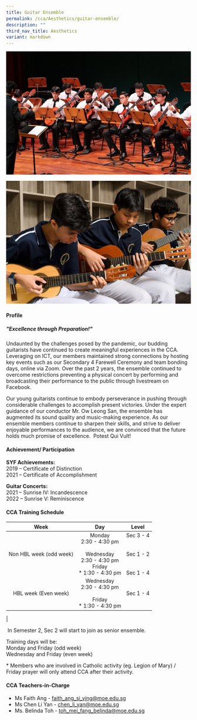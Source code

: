 ```yaml
---
title: Guitar Ensemble
permalink: /cca/Aesthetics/guitar-ensemble/
description: ""
third_nav_title: Aesthetics
variant: markdown
---
```

![](/images/Updates%20for%202025/Guitar_Photo_3___small.jpg)

![](/images/Updates%20for%202025/DSC03677___small.jpg)

#### **Profile**

##### **"Excellence through Preparation!"**

Undaunted by the challenges posed by the pandemic, our budding guitarists have continued to create meaningful experiences in the CCA. Leveraging on ICT, our members maintained strong connections by hosting key events such as our Secondary 4 Farewell Ceremony and team bonding days, online via Zoom. Over the past 2 years, the ensemble continued to overcome restrictions preventing a physical concert by performing and broadcasting their performance to the public through livestream on Facebook.

Our young guitarists continue to embody perseverance in pushing through considerable challenges to accomplish present victories. Under the expert guidance of our conductor Mr. Ow Leong San, the ensemble has augmented its sound quality and music-making experience. As our ensemble members continue to sharpen their skills, and strive to deliver enjoyable performances to the audience, we are convinced that the future holds much promise of excellence.&nbsp; Potest Qui Vult!

#### **Achievement/ Participation**

**SYF Achievements:**<br>
2019&nbsp;–&nbsp;Certificate of Distinction&nbsp;<br>
2021&nbsp;–&nbsp;Certificate of Accomplishment

**Guitar Concerts:**<br>
2021 – Sunrise IV: Incandescence<br>
2022 – Sunrise V: Reminiscence

#### **CCA Training Schedule**

| Week | Day | Level |
|:---:|:---:|:---:|
| Non HBL week (odd week) | Monday<br>2:30 - 4:30 pm<br><br>Wednesday<br>2:30 - 4:30 pm<br>Friday<br>* 1:30 - 4:30 pm | Sec 3 - 4<br><br><br>Sec 1 - 2<br><br><br>Sec 1 - 4 |
| HBL week (Even week) | Wednesday<br>2:30 - 4:30 pm<br><br>Friday<br>* 1:30 - 4:30 pm<br> | Sec 1 - 4 |
|

&nbsp;In Semester 2, Sec 2 will start to join as senior ensemble.  
  
Training days will be:  
Monday and Friday (odd week)  
Wednesday and Friday (even week)  
  
\* Members who are involved in Catholic activity (eg. Legion of Mary) / Friday prayer will only attend CCA after their activity.

#### **CCA Teachers-in-Charge**

* Ms Faith Ang -&nbsp;[faith_ang_si_ying@moe.edu.sg](mailto:faith_ang_si_ying@moe.edu.sg)
* Ms Chen Li Yan -&nbsp;[chen_li_yan@moe.edu.sg](mailto:chen_li_yan@moe.edu.sg)
* Ms. Belinda Toh&nbsp;- [toh_mei_fang_belinda@moe.edu.sg](mailto:toh_mei_fang_belinda@moe.edu.sg)